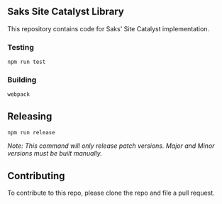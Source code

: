Saks Site Catalyst Library
---

This repository contains code for Saks' Site Catalyst implementation.

### Testing

```
npm run test
```

### Building

```
webpack
```

## Releasing

```
npm run release
```

_Note: This command will only release patch versions. Major and Minor versions
must be built manually._

## Contributing

To contribute to this repo, please clone the repo and file a pull request.
